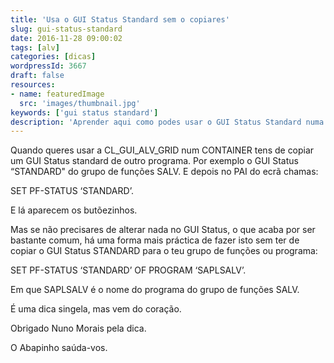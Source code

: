 ```yaml
---
title: 'Usa o GUI Status Standard sem o copiares'
slug: gui-status-standard
date: 2016-11-28 09:00:02
tags: [alv]
categories: [dicas]
wordpressId: 3667
draft: false
resources:
- name: featuredImage
  src: 'images/thumbnail.jpg'
keywords: ['gui status standard']
description: 'Aprender aqui como podes usar o GUI Status Standard numa ALV sem teres de o andar a copiar de outro programa standard qualquer.'
---
```

Quando queres usar a CL_GUI_ALV_GRID num CONTAINER tens de copiar um GUI Status standard de outro programa. Por exemplo o GUI Status “STANDARD" do grupo de funções SALV. E depois no PAI do ecrã chamas:

SET PF-STATUS ‘STANDARD’.

E lá aparecem os butõezinhos.

<!--more-->

Mas se não precisares de alterar nada no GUI Status, o que acaba por ser bastante comum, há uma forma mais práctica de fazer isto sem ter de copiar o GUI Status STANDARD para o teu grupo de funções ou programa:

SET PF-STATUS ‘STANDARD’ OF PROGRAM ‘SAPLSALV’.

Em que SAPLSALV é o nome do programa do grupo de funções SALV.

É uma dica singela, mas vem do coração.

Obrigado Nuno Morais pela dica.

O Abapinho saúda-vos.
